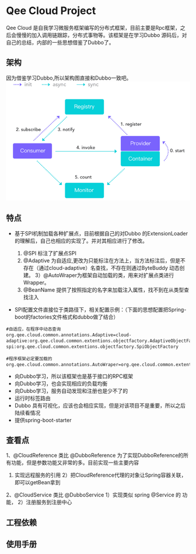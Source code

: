 # Qee Cloud Project

Qee Cloud 是自我学习微服务框架编写的分布式框架，目前主要是Rpc框架，之后会慢慢的加入调用链跟踪，分布式事物等。该框架是在学习Dubbo 源码后，对自己的总结，内部的一些思想借鉴了Dubbo了。

## 架构

因为借鉴学习Dubbo,所以架构图直接和Dubbo一致吧。
![Architecture](docs/images/architecture.png)

## 特点

* 基于SPI机制加载各种扩展点，目前根据自己的对Dubbo 的ExtensionLoader 的理解后，自己也相应的实现了。并对其相应进行了修改。
    1) @SPI 标注了扩展点SPI
    2) @Adaptive 为自适应,更改为只能标注在方法上，当方法标注后，但是不存在（通过cloud-adaptive）名查找，不存在则通过ByteBuddy 动态创建。
       3）@AutoWraper为框架自动加载的类，用来对扩展点类进行Wrapper。
    4) @BeanName 提供了按照指定的名字来加载注入属性，找不到在从类型查找注入


* SPI配置文件直接位于类路径下，相关配置示例：（下面的思想配置把Spring-boot的factories文件格式和dubbo做了结合）

```
#自适应，在程序中动态查询
org.qee.cloud.common.annotations.Adaptive=cloud-adaptive:org.qee.cloud.common.extentions.objectfactory.AdaptiveObjectFactory,\
spi:org.qee.cloud.common.extentions.objectfactory.SpiObjectFactory

#程序框架必定要加载的
org.qee.cloud.common.annotations.AutoWraper=org.qee.cloud.common.extentions.objectfactory.TimeWatchedObjectFactory

```

* 向Dubbo学习，所以该框架也是基于接口的RPC框架
* 向Dubbo学习，也会实现相应的负载均衡
* 向Dubbo学习，服务自动发现和注册也是少不了的
* 运行时标签路由
* Dubbo 具有可视化，应该也会相应实现，但是对该项目不是重要，所以之后陆续看情况
* 提供spring-boot-starter

## 查看点

1、@CloudReference 类比 @DubboReference 为了实现DubboReference的所有功能，但是参数功能又非常的多。目前实现一些主要内容

1) 实现远程服务的引用 2）把CloudReference代理的对象让Spring容器关联，即可以getBean拿到

2、@CloudService 类比 @DubboService 1）实现类似 spring @Service 的 功能， 2）注册服务到注册中心


## 工程依赖


## 使用手册
 
